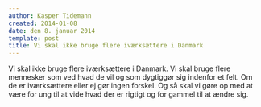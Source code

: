 ```yaml
---
author: Kasper Tidemann
created: 2014-01-08
date: den 8. januar 2014
template: post
title: Vi skal ikke bruge flere iværksættere i Danmark
---
```


Vi skal ikke bruge flere iværksættere i Danmark. Vi skal bruge flere mennesker som ved hvad de vil og som dygtiggør sig indenfor et felt. Om de er iværksættere eller ej gør ingen forskel. Og så skal vi gøre op med at være for ung til at vide hvad der er rigtigt og for gammel til at ændre sig.